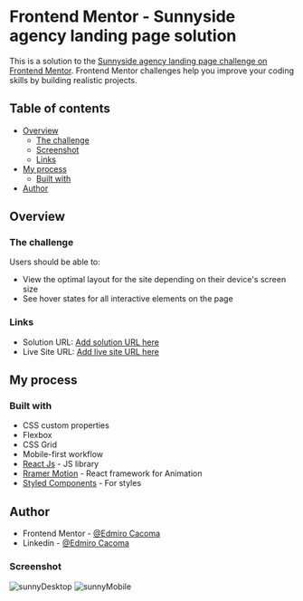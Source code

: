 # Frontend Mentor - Sunnyside agency landing page solution

This is a solution to the [Sunnyside agency landing page challenge on Frontend Mentor](https://www.frontendmentor.io/challenges/sunnyside-agency-landing-page-7yVs3B6ef). Frontend Mentor challenges help you improve your coding skills by building realistic projects.

## Table of contents

- [Overview](#overview)
  - [The challenge](#the-challenge)
  - [Screenshot](#screenshot)
  - [Links](#links)
- [My process](#my-process)
  - [Built with](#built-with)
- [Author](#author)


## Overview

### The challenge

Users should be able to:

- View the optimal layout for the site depending on their device's screen size
- See hover states for all interactive elements on the page

### Links

- Solution URL: [Add solution URL here](https://your-solution-url.com)
- Live Site URL: [Add live site URL here](https://your-live-site-url.com)

## My process

### Built with

- CSS custom properties
- Flexbox
- CSS Grid
- Mobile-first workflow
- [React Js](https://reactjs.org/) - JS library
- [Rramer Motion](https://www.framer.com) - React framework for Animation
- [Styled Components](https://styled-components.com/) - For styles
  

## Author

- Frontend Mentor - [@Edmiro Cacoma](https://www.frontendmentor.io/profile/Edmiro-Cacoma)
- Linkedin - [@Edmiro Cacoma](https://www.linkedin.com/in/edmiro-cacoma-88aa37224/?locale=en_US)


### Screenshot
![sunnyDesktop](https://github.com/Edmiro-Cacoma/sunnyside/assets/62661230/de5f3a9e-72ac-4caf-8a3a-c0bbb9f950c4)
![sunnyMobile](https://github.com/Edmiro-Cacoma/sunnyside/assets/62661230/f7817d27-ba05-4c30-8a06-bebff090e5b6)


